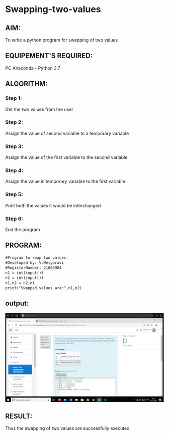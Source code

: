 # Swapping-two-values
## AIM:
To write a python program for swapping of two values
## EQUIPEMENT'S REQUIRED: 
PC
Anaconda - Python 3.7
## ALGORITHM: 
### Step 1:
Get the two values from the user
### Step 2: 
Assign the value of second variable to a temporary variable 
### Step 3: 
Assign the value of the first variable to the second variable.
### Step 4:  
Assign the value in temporary variable to the first variable
### Step 5: 
Print both the values it would be interchanged
### Step 6: 
End the program
## PROGRAM:
~~~
#Program to swap two values.
#Developed by: V.Meiyarasi
#RegisterNumber: 21005984
n1 = int(input())
n2 = int(input())
n1,n2 = n2,n1
print("Swapped values are:",n1,n2)
~~~
## output:
![output](.//SP.png)
## RESULT:
Thus the swapping of two values are successfully executed



